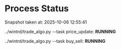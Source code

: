 # Process Status

Snapshot taken at: 2025-10-06 12:55:41

../wintrd/trade_algo.py --task price_update: **RUNNING**

../wintrd/trade_algo.py --task buy_sell: **RUNNING**

